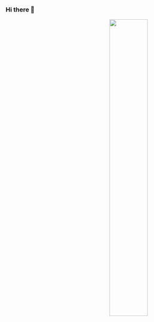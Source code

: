 ### Hi there 👋
<div>
  <a>
    <img align="right" src="https://github-readme-stats.vercel.app/api?username=philippj&show_icons=true&count_private=true" width="45%"/>
  </a>
</div>
